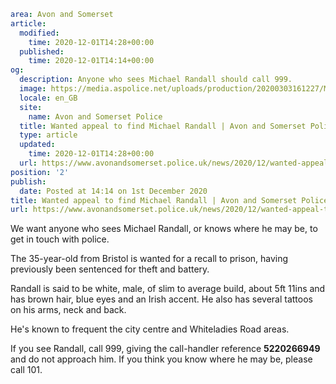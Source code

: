 ```yaml
area: Avon and Somerset
article:
  modified:
    time: 2020-12-01T14:28+00:00
  published:
    time: 2020-12-01T14:14+00:00
og:
  description: Anyone who sees Michael Randall should call 999.
  image: https://media.aspolice.net/uploads/production/20200303161227/Michael-Randall-web.jpg
  locale: en_GB
  site:
    name: Avon and Somerset Police
  title: Wanted appeal to find Michael Randall | Avon and Somerset Police
  type: article
  updated:
    time: 2020-12-01T14:28+00:00
  url: https://www.avonandsomerset.police.uk/news/2020/12/wanted-appeal-to-find-michael-randall/
position: '2'
publish:
  date: Posted at 14:14 on 1st December 2020
title: Wanted appeal to find Michael Randall | Avon and Somerset Police
url: https://www.avonandsomerset.police.uk/news/2020/12/wanted-appeal-to-find-michael-randall/
```

We want anyone who sees Michael Randall, or knows where he may be, to get in touch with police.

The 35-year-old from Bristol is wanted for a recall to prison, having previously been sentenced for theft and battery.

Randall is said to be white, male, of slim to average build, about 5ft 11ins and has brown hair, blue eyes and an Irish accent. He also has several tattoos on his arms, neck and back.

He's known to frequent the city centre and Whiteladies Road areas.

If you see Randall, call 999, giving the call-handler reference **5220266949** and do not approach him. If you think you know where he may be, please call 101.
